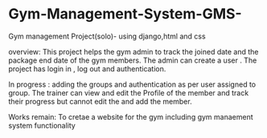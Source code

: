 # Gym-Management-System-GMS-

Gym management Project(solo)- using django,html and css

overview: This project helps the gym admin to track the joined date and the package end date of the gym members. The admin can create a user . The project has login in , log out and authentication.
          
In progress : adding the groups and authentication as per user assigned to group. The trainer can view and edit the Profile of the member and track their progress but cannot edit the and add the member.

Works remain: To cretae a website for the gym including gym manaement system functionality
